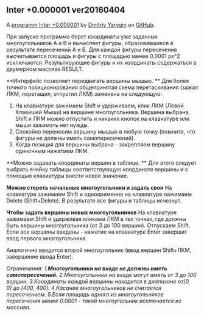 Inter +0.000001 ver20160404
---------------------------


A [programm Inter +0.000001](http://dmitriy-yarygin.github.io/Inters/) by [Dmitriy Yarygin](https://github.com/Dmitriy-Yarygin) on [GitHub](https://github.com/Dmitriy-Yarygin/Inters).


При запуске программа берет координаты уже заданных многоугольников A и B и вычисляет фигуры, образовавшиеся в результате пересечений A и B.
Для каждой фигуры пересечения высчитывается площадь и фигуры с площадью менее 0,0001 px^2 исключаются.
Результирующие фигуры и их координаты содержаться в двумерном массиве RESULT.

**Интерфейс позволяет передвигать вершины мышью. **
Для более точного позиционирования общепринятая схема перетаскивания (зажал ЛКМ, перетащил, отпустил ЛКМ) заменена на следующую: 
1. На клавиатуре зажимаем Shift и удерживаем, клик ЛКМ (Левой Клавишей Мыши) на вершине многоугольника. 
Вершина выбрана, Shift и ЛКМ можно отпустить и никаких кнопок на клавиатуре или мыши зажимать нет нужды.
2. Спокойно переносим вершину мышью в любую точку (помните, что фигуры не должны иметь самопересечений). 
3. Когда позиция для вершины выбрана - закрепляем вершину одиночным нажатием ЛКМ.

**Можно задавать координаты вершин в таблице. **
Для этого следует выбрать ячейку таблицы соответствующую координате вершины и с помощью клавиатуры внести новое значение.

**Можно стереть начальные многоугольники и задать свои**
На клавиатуре зажимаем Shift и одновременно на клавиатуре  нажимаем Delete (Shift+Delete). 
В результате все фигуры и таблицы исчезнут.

**Чтобы задать вершины новых многоугольников**
На клавиатуре зажимаем Shift и удерживая кликаем ЛКМ в тех точках, где должны быть вершины многоугольника (от 3 до 100 вершин).
Отпускаем Shift. Если все вершины введены - нажатие на клавиатуре Enter завершит ввод первого многоугольника.

Аналогично вводится второй многоугольник (ввод вершин Shift+ЛКМ, завершение ввода Enter).


*Ограничения:
1.**Многоугольники на входе не должны иметь самопересечений.** 
2.Многоугольники на входе могут иметь от 3 до 100 вершин.
3.Координаты каждой вершины находится в диапазоне от[0, 0] до [400, 400].
4.Касание многоугольников не считается пересечением.
5.Если площадь одного из многоугольников пересечения менее 0.0001 - такой многоугольник исключается из массива.*